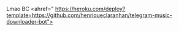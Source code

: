 Lmao BC <ahref="
https://heroku.com/deploy?template=https://github.com/henriqueclaranhan/telegram-music-downloader-bot"></a>
